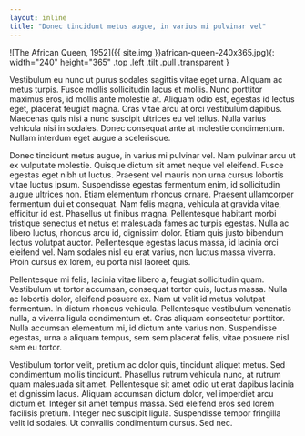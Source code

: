 ```yaml
---
layout: inline
title: "Donec tincidunt metus augue, in varius mi pulvinar vel"
---
```


![The African Queen, 1952]({{ site.img }}african-queen-240x365.jpg){: width="240" height="365" .top .left .tilt .pull .transparent }

Vestibulum eu nunc ut purus sodales sagittis vitae eget urna. Aliquam ac metus turpis. Fusce mollis sollicitudin lacus et mollis. Nunc porttitor maximus eros, id mollis ante molestie at. Aliquam odio est, egestas id lectus eget, placerat feugiat magna. Cras vitae arcu at orci vestibulum dapibus. Maecenas quis nisi a nunc suscipit ultrices eu vel tellus. Nulla varius vehicula nisi in sodales. Donec consequat ante at molestie condimentum. Nullam interdum eget augue a scelerisque.

Donec tincidunt metus augue, in varius mi pulvinar vel. Nam pulvinar arcu ut ex vulputate molestie. Quisque dictum sit amet neque vel eleifend. Fusce egestas eget nibh ut luctus. Praesent vel mauris non urna cursus lobortis vitae luctus ipsum. Suspendisse egestas fermentum enim, id sollicitudin augue ultrices non. Etiam elementum rhoncus ornare. Praesent ullamcorper fermentum dui et consequat. Nam felis magna, vehicula at gravida vitae, efficitur id est. Phasellus ut finibus magna. Pellentesque habitant morbi tristique senectus et netus et malesuada fames ac turpis egestas. Nulla ac libero luctus, rhoncus arcu id, dignissim dolor. Etiam quis justo bibendum lectus volutpat auctor. Pellentesque egestas lacus massa, id lacinia orci eleifend vel. Nam sodales nisl eu erat varius, non luctus massa viverra. Proin cursus ex lorem, eu porta nisl laoreet quis.

Pellentesque mi felis, lacinia vitae libero a, feugiat sollicitudin quam. Vestibulum ut tortor accumsan, consequat tortor quis, luctus massa. Nulla ac lobortis dolor, eleifend posuere ex. Nam ut velit id metus volutpat fermentum. In dictum rhoncus vehicula. Pellentesque vestibulum venenatis nulla, a viverra ligula condimentum et. Cras aliquam consectetur porttitor. Nulla accumsan elementum mi, id dictum ante varius non. Suspendisse egestas, urna a aliquam tempus, sem sem placerat felis, vitae posuere nisl sem eu tortor.

Vestibulum tortor velit, pretium ac dolor quis, tincidunt aliquet metus. Sed condimentum mollis tincidunt. Phasellus rutrum vehicula nunc, at rutrum quam malesuada sit amet. Pellentesque sit amet odio ut erat dapibus lacinia et dignissim lacus. Aliquam accumsan dictum dolor, vel imperdiet arcu dictum et. Integer sit amet tempus massa. Sed eleifend eros sed lorem facilisis pretium. Integer nec suscipit ligula. Suspendisse tempor fringilla velit id sodales. Ut convallis condimentum cursus. Sed nec.
